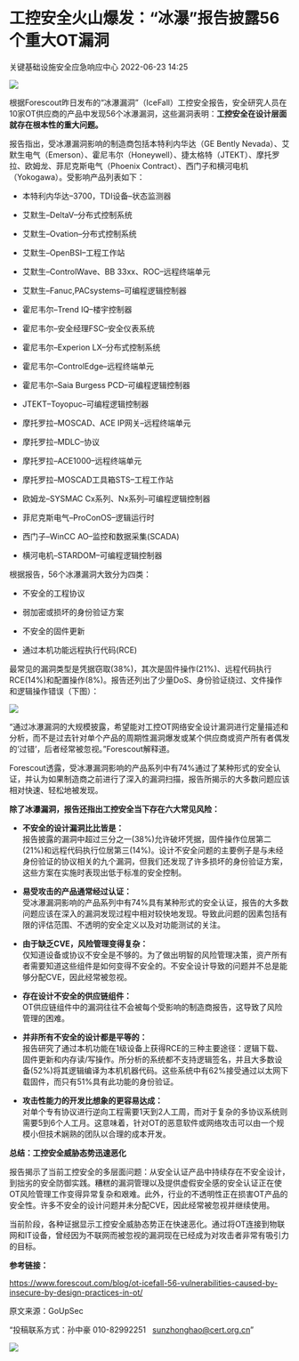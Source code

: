 #  工控安全火山爆发：“冰瀑”报告披露56个重大OT漏洞   
 关键基础设施安全应急响应中心   2022-06-23 14:25  
  
![](https://mmbiz.qpic.cn/sz_mmbiz_png/iaz5iaQYxGogscgQ4iaLrianOLXFfic78ib1xyjdZ2PI1NWpMB0Or8sdMbEEHE0DAmX5C3p5sHlfnWaiaA33zmNGafruA/640?wx_fmt=png "")  
  
根据Forescout昨日发布的“冰瀑漏洞”（IceFall）工控安全报告，安全研究人员在10家OT供应商的产品中发现56个冰瀑漏洞，这些漏洞表明：**工控安全在设计层面就存在根本性的重大问题。**  
  
报告指出，受冰瀑漏洞影响的制造商包括本特利内华达（GE Bently Nevada）、艾默生电气（Emerson）、霍尼韦尔（Honeywell）、捷太格特（JTEKT）、摩托罗拉、欧姆龙、菲尼克斯电气（Phoenix Contract）、西门子和横河电机（Yokogawa）。受影响产品列表如下：  
- 本特利内华达–3700，TDI设备–状态监测器  
  
- 艾默生–DeltaV–分布式控制系统  
  
- 艾默生–Ovation–分布式控制系统  
  
- 艾默生–OpenBSI–工程工作站  
  
- 艾默生–ControlWave、BB 33xx、ROC–远程终端单元  
  
- 艾默生–Fanuc,PACsystems–可编程逻辑控制器  
  
- 霍尼韦尔–Trend IQ–楼宇控制器  
  
- 霍尼韦尔–安全经理FSC–安全仪表系统  
  
- 霍尼韦尔–Experion LX–分布式控制系统  
  
- 霍尼韦尔–ControlEdge–远程终端单元  
  
- 霍尼韦尔–Saia Burgess PCD–可编程逻辑控制器  
  
- JTEKT–Toyopuc–可编程逻辑控制器  
  
- 摩托罗拉–MOSCAD、ACE IP网关–远程终端单元  
  
- 摩托罗拉–MDLC–协议  
  
- 摩托罗拉–ACE1000–远程终端单元  
  
- 摩托罗拉–MOSCAD工具箱STS–工程工作站  
  
- 欧姆龙–SYSMAC Cx系列、Nx系列–可编程逻辑控制器  
  
- 菲尼克斯电气–ProConOS–逻辑运行时  
  
- 西门子–WinCC AO–监控和数据采集(SCADA)  
  
- 横河电机–STARDOM–可编程逻辑控制器  
  
根据报告，56个冰瀑漏洞大致分为四类：  
- 不安全的工程协议  
  
- 弱加密或损坏的身份验证方案  
  
- 不安全的固件更新  
  
- 通过本机功能远程执行代码(RCE)  
  
最常见的漏洞类型是凭据窃取(38%)，其次是固件操作(21%)、远程代码执行RCE(14%)和配置操作(8%)。报告还列出了少量DoS、身份验证绕过、文件操作和逻辑操作错误（下图）：  
  
![](https://mmbiz.qpic.cn/mmbiz_png/INYsicz2qhvaicGWmibVXSnxMvp20IPbLyqCrRkkDJ82KiajzsKnia5kTXxNUV7OjzfhBzhxRfiaVRp5hS5YmiaUPFLUQ/640?wx_fmt=png "")  
  
“通过冰瀑漏洞的大规模披露，希望能对工控OT网络安全设计漏洞进行定量描述和分析，而不是过去针对单个产品的周期性漏洞爆发或某个供应商或资产所有者偶发的‘过错’，后者经常被忽视。”Forescout解释道。  
  
Forescout透露，受冰瀑漏洞影响的产品系列中有74%通过了某种形式的安全认证，并认为如果制造商之前进行了深入的漏洞扫描，报告所揭示的大多数问题应该相对快速、轻松地被发现。  
  
**除了冰瀑漏洞，报告还指出工控安全当下存在六大常见风险：**  
- **不安全的设计漏洞比比皆是：**  
报告披露的漏洞中超过三分之一(38%)允许破坏凭据，固件操作位居第二(21%)和远程代码执行位居第三(14%)。设计不安全问题的主要例子是与未经身份验证的协议相关的九个漏洞，但我们还发现了许多损坏的身份验证方案，这些方案在实施时表现出低于标准的安全控制。  
  
- **易受攻击的产品通常经过认证：**  
受冰瀑漏洞影响的产品系列中有74%具有某种形式的安全认证，报告的大多数问题应该在深入的漏洞发现过程中相对较快地发现。导致此问题的因素包括有限的评估范围、不透明的安全定义以及对功能测试的关注。  
  
- **由于缺乏CVE，风险管理变得复杂：**  
仅知道设备或协议不安全是不够的。为了做出明智的风险管理决策，资产所有者需要知道这些组件是如何变得不安全的。不安全设计导致的问题并不总是能够分配CVE，因此经常被忽视。  
  
- **存在设计不安全的供应链组件：**  
OT供应链组件中的漏洞往往不会被每个受影响的制造商报告，这导致了风险管理的困难。  
  
- **并非所有不安全的设计都是平等的：**  
报告研究了通过本机功能在1级设备上获得RCE的三种主要途径：逻辑下载、固件更新和内存读/写操作。所分析的系统都不支持逻辑签名，并且大多数设备(52%)将其逻辑编译为本机机器代码。这些系统中有62%接受通过以太网下载固件，而只有51%具有此功能的身份验证。  
  
- **攻击性能力的开发比想象的更容易达成：**  
对单个专有协议进行逆向工程需要1天到2人工周，而对于复杂的多协议系统则需要5到6个人工月。这意味着，针对OT的恶意软件或网络攻击可以由一个规模小但技术娴熟的团队以合理的成本开发。  
  
  
  
**总结：工控安全威胁态势迅速恶化**  
  
报告揭示了当前工控安全的多层面问题：从安全认证产品中持续存在不安全设计，到拙劣的安全防御实践。糟糕的漏洞管理以及提供虚假安全感的安全认证正在使OT风险管理工作变得异常复杂和艰难。此外，行业的不透明性正在损害OT产品的安全性。许多不安全的设计问题并未分配CVE，因此经常被忽视并继续使用。  
  
当前阶段，各种证据显示工控安全威胁态势正在快速恶化。通过将OT连接到物联网和IT设备，曾经因为不联网而被忽视的漏洞现在已经成为对攻击者非常有吸引力的目标。  
  
**参考链接：**  
  
https://www.forescout.com/blog/ot-icefall-56-vulnerabilities-caused-by-insecure-by-design-practices-in-ot/  
  
  
  
原文来源：GoUpSec  
  
“投稿联系方式：孙中豪 010-82992251   sunzhonghao@cert.org.cn”  
  
![](https://mmbiz.qpic.cn/sz_mmbiz_jpg/iaz5iaQYxGogucKMiatGyfBHlfj74r3CyPxEBrV0oOOuHICibgHwtoIGayOIcmJCIsAn02z2yibtfQylib07asMqYAEw/640?wx_fmt=jpeg "")  
